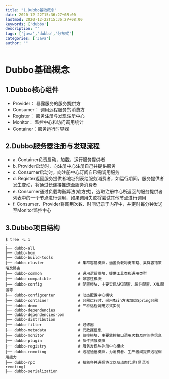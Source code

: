 ```yaml
---
title: "1.Dubbo基础概念"
date: 2020-12-22T15:36:27+08:00
lastmod: 2020-12-22T15:36:27+08:00
keywords: ['dubbo']
description: ""
tags: ['java','dubbo','分布式']
categories: ['Java']
author: ""
---
```

# Dubbo基础概念

## 1.Dubbo核心组件
+ Provider： 暴露服务的服务提供方
+ Consumer： 调用远程服务的消费方
+ Register： 服务注册与发现注册中心
+ Monitor：  监控中心和访问调用统计
+ Container：服务运行时容器

## 2.Dubbo服务器注册与发现流程
- a. Container负责启动，加载，运行服务提供者
- b. Provider启动时，向注册中心注册自己并提供服务
- c. Consumer启动时，向注册中心订阅自已需调用服务
- d. Register返回服务提供者地址列表给服务消费者，如运行期间，服务提供者发生变动，将通过长连接推送至服务消费者
- e. Consumer通过负载均衡算法(软方式)，选取注册中心所返回的服务提供者列表中的一个节点进行调用，如果调用失败将尝试其他节点进行调用
- f. Consumer、Provider将调用次数、时间记录于内存中，并定时每分钟发送至Monitor监控中心

## 3.Dubbo项目结构
```shell
$ tree -L 1
.
├── dubbo-all
├── dubbo-bom
├── dubbo-build-tools
├── dubbo-cluster               # 集群容错模块，涵盖负载均衡策略、集群容错策略及路由
├── dubbo-common                # 通用逻辑模块，提供工具类和通用类型
├── dubbo-compatible            # 兼容性模块
├── dubbo-config                # 配置模块，主要实现API配置、属性配置、XML配置等
├── dubbo-configcenter          # 动态配置中心模块
├── dubbo-container             # 容器运行时，采用Main方法加载Spring容器
├── dubbo-demo                  # 三种远程调用方式实例
├── dubbo-dependencies          # 
├── dubbo-dependencies-bom
├── dubbo-distribution
├── dubbo-filter                # 过滤器
├── dubbo-metadata              # 元数据信息
├── dubbo-monitor               # 监控模块，主要监控接口调用次数及时间等信息
├── dubbo-plugin                # 插件拓展模块
├── dubbo-registry              # 服务发现与注册中心模块
├── dubbo-remoting              # 远程通信模块，为消费者、生产者间提供远程调用能力
├── dubbo-rpc                   # 抽象各种通信协议以及动态代理(易混淆remoting)
├── dubbo-serialization
```

